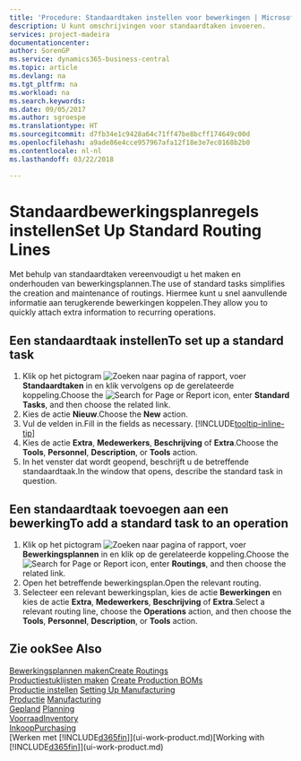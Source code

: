 ```yaml
---
title: 'Procedure: Standaardtaken instellen voor bewerkingen | Microsoft Docs'
description: U kunt omschrijvingen voor standaardtaken invoeren.
services: project-madeira
documentationcenter: 
author: SorenGP
ms.service: dynamics365-business-central
ms.topic: article
ms.devlang: na
ms.tgt_pltfrm: na
ms.workload: na
ms.search.keywords: 
ms.date: 09/05/2017
ms.author: sgroespe
ms.translationtype: HT
ms.sourcegitcommit: d7fb34e1c9428a64c71ff47be8bcff174649c00d
ms.openlocfilehash: a9ade86e4cce957967afa12f18e3e7ec0168b2b0
ms.contentlocale: nl-nl
ms.lasthandoff: 03/22/2018

---
```

# <a name="set-up-standard-routing-lines"></a><span data-ttu-id="06ae7-103">Standaardbewerkingsplanregels instellen</span><span class="sxs-lookup"><span data-stu-id="06ae7-103">Set Up Standard Routing Lines</span></span>
<span data-ttu-id="06ae7-104">Met behulp van standaardtaken vereenvoudigt u het maken en onderhouden van bewerkingsplannen.</span><span class="sxs-lookup"><span data-stu-id="06ae7-104">The use of standard tasks simplifies the creation and maintenance of routings.</span></span> <span data-ttu-id="06ae7-105">Hiermee kunt u snel aanvullende informatie aan terugkerende bewerkingen koppelen.</span><span class="sxs-lookup"><span data-stu-id="06ae7-105">They allow you to quickly attach extra information to recurring operations.</span></span>

## <a name="to-set-up-a-standard-task"></a><span data-ttu-id="06ae7-106">Een standaardtaak instellen</span><span class="sxs-lookup"><span data-stu-id="06ae7-106">To set up a standard task</span></span>
1. <span data-ttu-id="06ae7-107">Klik op het pictogram ![Zoeken naar pagina of rapport](media/ui-search/search_small.png "pictogram Zoeken naar pagina of rapport"), voer **Standaardtaken** in en klik vervolgens op de gerelateerde koppeling.</span><span class="sxs-lookup"><span data-stu-id="06ae7-107">Choose the ![Search for Page or Report](media/ui-search/search_small.png "Search for Page or Report icon") icon, enter **Standard Tasks**, and then choose the related link.</span></span>
2. <span data-ttu-id="06ae7-108">Kies de actie **Nieuw**.</span><span class="sxs-lookup"><span data-stu-id="06ae7-108">Choose the **New** action.</span></span>
3. <span data-ttu-id="06ae7-109">Vul de velden in.</span><span class="sxs-lookup"><span data-stu-id="06ae7-109">Fill in the fields as necessary.</span></span> [!INCLUDE[tooltip-inline-tip](includes/tooltip-inline-tip_md.md)]
4. <span data-ttu-id="06ae7-110">Kies de actie **Extra**, **Medewerkers**, **Beschrijving** of **Extra**.</span><span class="sxs-lookup"><span data-stu-id="06ae7-110">Choose the **Tools**, **Personnel**, **Description**, or **Tools** action.</span></span>
5. <span data-ttu-id="06ae7-111">In het venster dat wordt geopend, beschrijft u de betreffende standaardtaak.</span><span class="sxs-lookup"><span data-stu-id="06ae7-111">In the window that opens, describe the standard task in question.</span></span>

## <a name="to-add-a-standard-task-to-an-operation"></a><span data-ttu-id="06ae7-112">Een standaardtaak toevoegen aan een bewerking</span><span class="sxs-lookup"><span data-stu-id="06ae7-112">To add a standard task to an operation</span></span>
1. <span data-ttu-id="06ae7-113">Klik op het pictogram ![Zoeken naar pagina of rapport](media/ui-search/search_small.png "pictogram Zoeken naar pagina of rapport"), voer **Bewerkingsplannen** in en klik op de gerelateerde koppeling.</span><span class="sxs-lookup"><span data-stu-id="06ae7-113">Choose the ![Search for Page or Report](media/ui-search/search_small.png "Search for Page or Report icon") icon, enter **Routings**, and then choose the related link.</span></span>
2. <span data-ttu-id="06ae7-114">Open het betreffende bewerkingsplan.</span><span class="sxs-lookup"><span data-stu-id="06ae7-114">Open the relevant routing.</span></span>
3. <span data-ttu-id="06ae7-115">Selecteer een relevant bewerkingsplan, kies de actie **Bewerkingen** en kies de actie **Extra**, **Medewerkers**, **Beschrijving** of **Extra**.</span><span class="sxs-lookup"><span data-stu-id="06ae7-115">Select a relevant routing line, choose the **Operations** action, and then choose the **Tools**, **Personnel**, **Description**, or **Tools** action.</span></span>

## <a name="see-also"></a><span data-ttu-id="06ae7-116">Zie ook</span><span class="sxs-lookup"><span data-stu-id="06ae7-116">See Also</span></span>  
[<span data-ttu-id="06ae7-117">Bewerkingsplannen maken</span><span class="sxs-lookup"><span data-stu-id="06ae7-117">Create Routings</span></span>](production-how-to-create-routings.md)  
<span data-ttu-id="06ae7-118">[Productiestuklijsten maken](production-how-to-create-production-boms.md)   </span><span class="sxs-lookup"><span data-stu-id="06ae7-118">[Create Production BOMs](production-how-to-create-production-boms.md)   </span></span>  
<span data-ttu-id="06ae7-119">[Productie instellen](production-configure-production-processes.md) </span><span class="sxs-lookup"><span data-stu-id="06ae7-119">[Setting Up Manufacturing](production-configure-production-processes.md) </span></span>  
<span data-ttu-id="06ae7-120">[Productie](production-manage-manufacturing.md)  </span><span class="sxs-lookup"><span data-stu-id="06ae7-120">[Manufacturing](production-manage-manufacturing.md)  </span></span>  
<span data-ttu-id="06ae7-121">[Gepland](production-planning.md) </span><span class="sxs-lookup"><span data-stu-id="06ae7-121">[Planning](production-planning.md) </span></span>  
[<span data-ttu-id="06ae7-122">Voorraad</span><span class="sxs-lookup"><span data-stu-id="06ae7-122">Inventory</span></span>](inventory-manage-inventory.md)  
[<span data-ttu-id="06ae7-123">Inkoop</span><span class="sxs-lookup"><span data-stu-id="06ae7-123">Purchasing</span></span>](purchasing-manage-purchasing.md)  
<span data-ttu-id="06ae7-124">[Werken met [!INCLUDE[d365fin](includes/d365fin_md.md)]](ui-work-product.md)</span><span class="sxs-lookup"><span data-stu-id="06ae7-124">[Working with [!INCLUDE[d365fin](includes/d365fin_md.md)]](ui-work-product.md)</span></span>  

